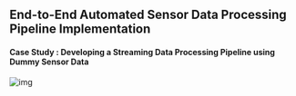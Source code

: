 ## End-to-End Automated Sensor Data Processing Pipeline Implementation
#### Case Study : Developing a Streaming Data Processing Pipeline using Dummy Sensor Data
![img](https://github.com/tmuchlissin/automated-sensor-data-processing-pipeline-implementation/assets/117092055/06eabafb-e625-4e0e-944f-8c4d5fbbe696)
